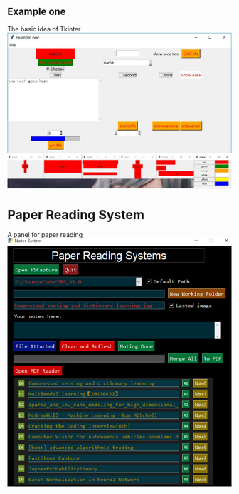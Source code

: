 ## Example one
The basic idea of Tkinter
![Example_1](./example_1.jpg)
![Example_2](./example_2.jpg)
# Paper Reading System
A panel for paper reading
![PRS](./PRS.jpg)
